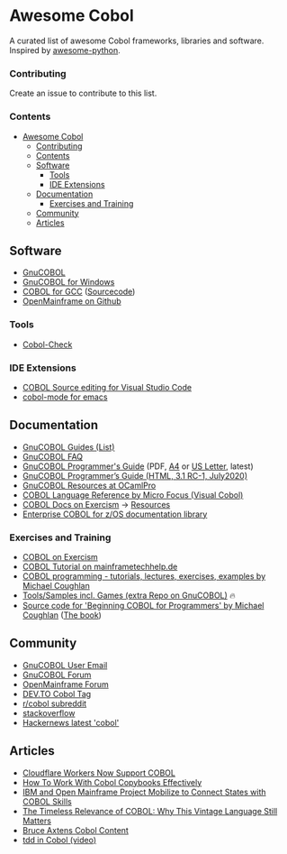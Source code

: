 # Awesome Cobol

A curated list of awesome Cobol frameworks, libraries and software. Inspired by [awesome-python](https://github.com/vinta/awesome-python).

### Contributing

Create an issue to contribute to this list.

### Contents

- [Awesome Cobol](#awesome-cobol)
    - [Contributing](#contributing)
    - [Contents](#contents)
  - [Software](#software)
    - [Tools](#tools)
    - [IDE Extensions](#ide-extensions)
  - [Documentation](#documentation)
    - [Exercises and Training](#exercises-and-training)
  - [Community](#community)
  - [Articles](#articles)
 
## Software

- [GnuCOBOL](https://sourceforge.net/projects/gnucobol/files/)
- [GnuCOBOL for Windows](https://get-superbol.com/software/)
- [COBOL for GCC](https://cobolworx.com/pages/cobforgcc.html) ([Sourcecode](https://gitlab.cobolworx.com/COBOLworx/gcc-cobol))
- [OpenMainframe on Github](https://github.com/openmainframeproject)

### Tools

- [Cobol-Check](https://github.com/openmainframeproject/cobol-check)

### IDE Extensions

- [COBOL Source editing for Visual Studio Code](https://marketplace.visualstudio.com/items?itemName=bitlang.cobol)
- [cobol-mode for emacs](https://elpa.gnu.org/packages/cobol-mode.html)
 
## Documentation

- [GnuCOBOL Guides (List)](https://gnucobol.sourceforge.io/guides.html)
- [GnuCOBOL FAQ](https://gnucobol.sourceforge.io/faq/index.html)
- [GnuCOBOL Programmer's Guide](https://sourceforge.net/p/gnucobol/code/HEAD/tree/external-doc/guide/PDFs/gnucobpg-a4.pdf?format=raw) (PDF, [A4](https://sourceforge.net/p/gnucobol/code/HEAD/tree/external-doc/guide/PDFs/gnucobpg-a4.pdf?format=raw) or [US Letter](https://sourceforge.net/p/gnucobol/code/HEAD/tree/external-doc/guide/PDFs/gnucobpg-letter.pdf?format=raw), latest)
- [GnuCOBOL Programmer’s Guide (HTML, 3.1 RC-1, July2020)](https://gnucobol.sourceforge.io/HTML/gnucobpg.html)
- [GnuCOBOL Resources at OCamlPro](https://get-superbol.com/gnucobol/)
- [COBOL Language Reference by Micro Focus (Visual Cobol)](https://www.microfocus.com/documentation/visual-cobol/vc90/EclUNIX/GUID-D84DDFBC-3D1E-47B1-8DEF-26B322C321F6.html)
- [COBOL Docs on Exercism](https://exercism.org/docs/tracks/cobol) -> [Resources](https://exercism.org/docs/tracks/cobol/resources)
- [Enterprise COBOL for z/OS documentation library](https://www.ibm.com/support/pages/enterprise-cobol-zos-documentation-library)

### Exercises and Training

- [COBOL on Exercism](https://exercism.org/tracks/cobol)
- [COBOL Tutorial on mainframetechhelp.de](https://www.mainframestechhelp.com/tutorials/cobol/introduction.htm)
- [COBOL programming - tutorials, lectures, exercises, examples  by Michael Coughlan](https://www.csis.ul.ie/cobol/)
- [Tools/Samples incl. Games (extra Repo on GnuCOBOL)](https://sourceforge.net/p/gnucobol/contrib/HEAD/tree/) 🔥
- [Source code for 'Beginning COBOL for Programmers' by Michael Coughlan](https://github.com/Apress/beg-cobol-for-programmers) ([The book](http://www.apress.com/9781430262534))

## Community

- [GnuCOBOL User Email](https://lists.gnu.org/mailman/listinfo/gnucobol-users)
- [GnuCOBOL Forum](https://sourceforge.net/p/gnucobol/discussion/)
- [OpenMainframe Forum](https://community.openmainframeproject.org/c/calling-all-cobol-programmers/15)
- [DEV.TO Cobol Tag](https://dev.to/t/cobol)
- [r/cobol subreddit](https://www.reddit.com/r/cobol/)
- [stackoverflow](https://stackoverflow.com/questions/tagged/cobol)
- [Hackernews latest 'cobol'](https://hn.algolia.com/?query=cobol&sort=byDate&type=all)

## Articles

- [Cloudflare Workers Now Support COBOL](https://blog.cloudflare.com/cloudflare-workers-now-support-cobol/)
- [How To Work With Cobol Copybooks Effectively](https://marketsplash.com/cobol-copybooks/)
- [IBM and Open Mainframe Project Mobilize to Connect States with COBOL Skills](https://newsroom.ibm.com/2020-04-09-IBM-and-Open-Mainframe-Project-Mobilize-to-Connect-States-with-COBOL-Skills)
- [The Timeless Relevance of COBOL: Why This Vintage Language Still Matters](https://medium.com/@flxlflx/the-timeless-relevance-of-cobol-why-this-vintage-language-still-matters-2fa38d7c79d7)
- [Bruce Axtens Cobol Content](https://dev.to/bugmagnet/series/5998)
- [tdd in Cobol (video)](https://github.com/addisaden/awesome-cobol/edit/main/README.md)



